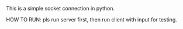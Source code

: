 This is a simple socket connection in python.

HOW TO RUN:
pls run server first, then run client with input for testing.
